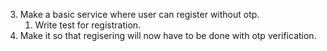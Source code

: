 3. Make a basic service where user can register without otp.
   1. Write test for registration.
4. Make it so that regisering will now have to be done with otp verification.